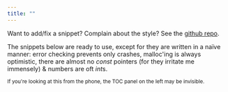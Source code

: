 ```yaml
---
title: ""
---
```


Want to add/fix a snippet? Complain about the style? See the [github
repo](https://github.com/gromnitsky/alt-30-seconds-of-code).

The snippets below are ready to use, except for they are written in a
naïve manner: error checking prevents only crashes, malloc'ing is
always optimistic, there are almost no *const* pointers (for they
irritate me immensely) & numbers are oft *int*s.

<small>If you're looking at this from the phone, the TOC panel on the
left may be invisible.</small>
